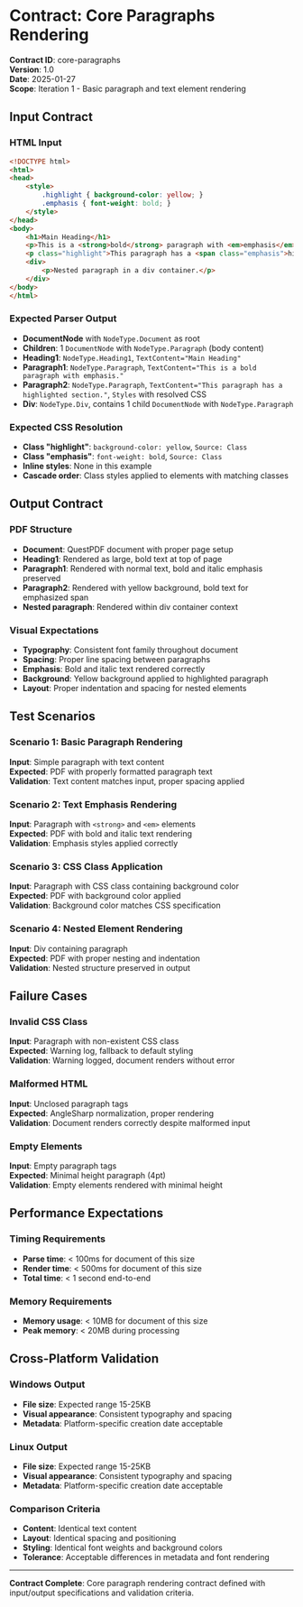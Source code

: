 # Contract: Core Paragraphs Rendering

**Contract ID**: core-paragraphs  
**Version**: 1.0  
**Date**: 2025-01-27  
**Scope**: Iteration 1 - Basic paragraph and text element rendering

## Input Contract

### HTML Input
```html
<!DOCTYPE html>
<html>
<head>
    <style>
        .highlight { background-color: yellow; }
        .emphasis { font-weight: bold; }
    </style>
</head>
<body>
    <h1>Main Heading</h1>
    <p>This is a <strong>bold</strong> paragraph with <em>emphasis</em>.</p>
    <p class="highlight">This paragraph has a <span class="emphasis">highlighted</span> section.</p>
    <div>
        <p>Nested paragraph in a div container.</p>
    </div>
</body>
</html>
```

### Expected Parser Output
- **DocumentNode** with `NodeType.Document` as root
- **Children**: 1 `DocumentNode` with `NodeType.Paragraph` (body content)
- **Heading1**: `NodeType.Heading1`, `TextContent="Main Heading"`
- **Paragraph1**: `NodeType.Paragraph`, `TextContent="This is a bold paragraph with emphasis."`
- **Paragraph2**: `NodeType.Paragraph`, `TextContent="This paragraph has a highlighted section."`, `Styles` with resolved CSS
- **Div**: `NodeType.Div`, contains 1 child `DocumentNode` with `NodeType.Paragraph`

### Expected CSS Resolution
- **Class "highlight"**: `background-color: yellow`, `Source: Class`
- **Class "emphasis"**: `font-weight: bold`, `Source: Class`
- **Inline styles**: None in this example
- **Cascade order**: Class styles applied to elements with matching classes

## Output Contract

### PDF Structure
- **Document**: QuestPDF document with proper page setup
- **Heading1**: Rendered as large, bold text at top of page
- **Paragraph1**: Rendered with normal text, bold and italic emphasis preserved
- **Paragraph2**: Rendered with yellow background, bold text for emphasized span
- **Nested paragraph**: Rendered within div container context

### Visual Expectations
- **Typography**: Consistent font family throughout document
- **Spacing**: Proper line spacing between paragraphs
- **Emphasis**: Bold and italic text rendered correctly
- **Background**: Yellow background applied to highlighted paragraph
- **Layout**: Proper indentation and spacing for nested elements

## Test Scenarios

### Scenario 1: Basic Paragraph Rendering
**Input**: Simple paragraph with text content  
**Expected**: PDF with properly formatted paragraph text  
**Validation**: Text content matches input, proper spacing applied

### Scenario 2: Text Emphasis Rendering
**Input**: Paragraph with `<strong>` and `<em>` elements  
**Expected**: PDF with bold and italic text rendering  
**Validation**: Emphasis styles applied correctly

### Scenario 3: CSS Class Application
**Input**: Paragraph with CSS class containing background color  
**Expected**: PDF with background color applied  
**Validation**: Background color matches CSS specification

### Scenario 4: Nested Element Rendering
**Input**: Div containing paragraph  
**Expected**: PDF with proper nesting and indentation  
**Validation**: Nested structure preserved in output

## Failure Cases

### Invalid CSS Class
**Input**: Paragraph with non-existent CSS class  
**Expected**: Warning log, fallback to default styling  
**Validation**: Warning logged, document renders without error

### Malformed HTML
**Input**: Unclosed paragraph tags  
**Expected**: AngleSharp normalization, proper rendering  
**Validation**: Document renders correctly despite malformed input

### Empty Elements
**Input**: Empty paragraph tags  
**Expected**: Minimal height paragraph (4pt)  
**Validation**: Empty elements rendered with minimal height

## Performance Expectations

### Timing Requirements
- **Parse time**: < 100ms for document of this size
- **Render time**: < 500ms for document of this size
- **Total time**: < 1 second end-to-end

### Memory Requirements
- **Memory usage**: < 10MB for document of this size
- **Peak memory**: < 20MB during processing

## Cross-Platform Validation

### Windows Output
- **File size**: Expected range 15-25KB
- **Visual appearance**: Consistent typography and spacing
- **Metadata**: Platform-specific creation date acceptable

### Linux Output
- **File size**: Expected range 15-25KB
- **Visual appearance**: Consistent typography and spacing
- **Metadata**: Platform-specific creation date acceptable

### Comparison Criteria
- **Content**: Identical text content
- **Layout**: Identical spacing and positioning
- **Styling**: Identical font weights and background colors
- **Tolerance**: Acceptable differences in metadata and font rendering

---

**Contract Complete**: Core paragraph rendering contract defined with input/output specifications and validation criteria.